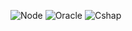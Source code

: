 ![Node](https://img.shields.io/badge/node.js-Green)  ![Oracle](https://img.shields.io/badge/oracle19c-red) ![Cshap](https://img.shields.io/badge/C_shap-yellow)

